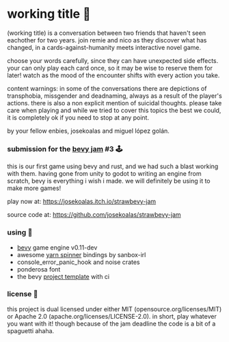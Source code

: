 # working title 🌸

(working title) is a conversation between two friends that haven't seen eachother for two years.
join remie and nico as they discover what has changed, in a cards-against-humanity meets interactive novel game.

choose your words carefully, since they can have unexpected side effects.
your can only play each card once, so it may be wise to reserve them for later!
watch as the mood of the encounter shifts with every action you take.

content warnings: in some of the conversations there are depictions of
transphobia, missgender and deadnaming, always as a result of the player's actions.
there is also a non explicit mention of suicidal thoughts.
please take care when playing and while we tried to cover this topics the best we could,
it is completely ok if you need to stop at any point.

by your fellow enbies, josekoalas and miguel lópez golán.

### submission for the [bevy jam](https://itch.io/jam/bevy-jam-3) #3 🕹️

this is our first game using bevy and rust, and we had such a blast working with them.
having gone from unity to godot to writing an engine from scratch, bevy is everything i wish i made.
we will definitely be using it to make more games!

play now at: https://josekoalas.itch.io/strawbevy-jam

source code at: https://github.com/josekoalas/strawbevy-jam

### using 💖

- [bevy](https://github.com/bevyengine/bevy) game engine v0.11-dev
- awesome [yarn spinner](https://github.com/sanbox-irl/yarn-spinner) bindings by sanbox-irl 
- console_error_panic_hook and noise crates
- ponderosa font
- the bevy [project template](https://github.com/bevyengine/bevy_github_ci_template) with ci

### license 📝

this project is dual licensed under either MIT (opensource.org/licenses/MIT) or Apache 2.0 (apache.org/licenses/LICENSE-2.0).
in short, play whatever you want with it! though because of the jam deadline the code is a bit of a spaguetti ahaha.